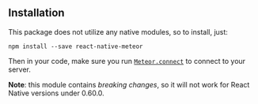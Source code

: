 ## Installation

This package does not utilize any native modules, so to install, just:

`npm install --save react-native-meteor`

Then in your code, make sure you run [`Meteor.connect`](/docs/api.md) to connect to your server.

**Note**: this module contains _breaking changes_, so it will not work for React Native versions under 0.60.0.
